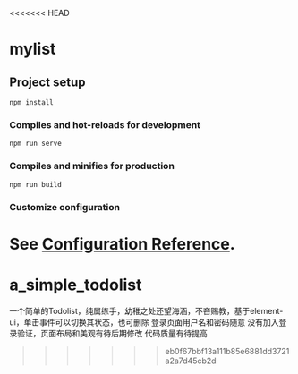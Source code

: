 <<<<<<< HEAD
# mylist

## Project setup
```
npm install
```

### Compiles and hot-reloads for development
```
npm run serve
```

### Compiles and minifies for production
```
npm run build
```

### Customize configuration
See [Configuration Reference](https://cli.vuejs.org/config/).
=======
# a_simple_todolist
一个简单的Todolist，纯属练手，幼稚之处还望海涵，不吝赐教，基于element-ui，单击事件可以切换其状态，也可删除
登录页面用户名和密码随意
没有加入登录验证，页面布局和美观有待后期修改
代码质量有待提高
>>>>>>> eb0f67bbf13a111b85e6881dd3721a2a7d45cb2d
